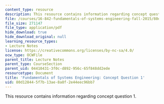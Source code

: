 ```yaml
---
content_type: resource
description: This resource contains information regarding concept question 1.
file: /courses/16-842-fundamentals-of-systems-engineering-fall-2015/80d128445f7b13ae8a8f2e44eec96bb7_MIT16_842F15_Question1.pdf
file_size: 271147
file_type: application/pdf
hide_download: true
hide_download_original: null
learning_resource_types:
- Lecture Notes
license: https://creativecommons.org/licenses/by-nc-sa/4.0/
ocw_type: OCWFile
parent_title: Lecture Notes
parent_type: CourseSection
parent_uid: 04410431-3f0c-d892-956c-65f848dd2ede
resourcetype: Document
title: 'Fundamentals of Systems Engineering: Concept Question 1'
uid: 80d12844-5f7b-13ae-8a8f-2e44eec96bb7
---
```

This resource contains information regarding concept question 1.